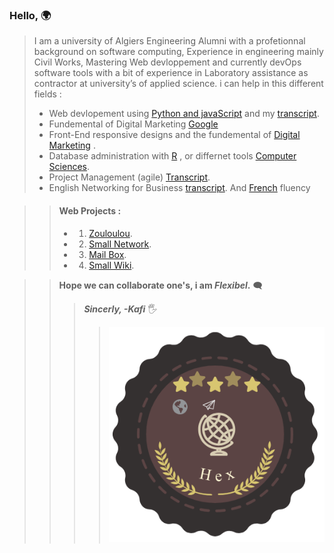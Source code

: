 
### Hello, 🌍

>I am a university of Algiers Engineering  Alumni with a profetionnal background on software computing,
Experience in engineering mainly Civil Works, Mastering Web devloppement and currently devOps software tools with a bit of experience in Laboratory assistance as contractor at university’s of applied science.
>i can help in this different fields  :
>- Web devlopement using  [Python and javaScript](https://credentials.edx.org/credentials/7ca9badd84c344d593af5aeb759ad5c4/) and my [transcript](https://records.edx.org/90f4789c25494670ade712cc8b590f5c).
>- Fundemental of Digital Marketing [Google](https://credentials.edx.org/credentials/7ca9badd84c344d593af5aeb759ad5c4/)
>- Front-End responsive designs and the fundemental of [Digital Marketing](https://skillshop.exceedlms.com/profiles/3339237f3b8b4100aefe8e0c4e032f4a) .
>- Database administration with  [R](https://courses.edx.org/certificates/4217a624e961448f83b408477323da42) , or differnet tools  [Computer Sciences](https://certificates.cs50.io/a8536a9a-99ea-40c9-a7d7-b9d18b188446.pdf?size=letter). 
>- Project Management (agile) [Transcript](https://credentials.edx.org/records/programs/shared/f0f85dca2e214b2fb8d050e021bf763b).
>- English Networking for Business [transcript](https://credentials.edx.org/records/programs/shared/b731cf9f921647d380e26199591234fd). And [French](https://www.credential.net/8707700a-69d6-4d96-91be-97362844f946?username=elhoups#gs.07frno) fluency 
 
>>#### Web Projects  :
>>- 1. [Zouloulou](https://youtu.be/adUXjfNohmw). 
>>- 2. [Small Network](https://www.youtube.com/watch?v=H5g-S4LF7rA). 
>>- 3. [Mail Box](https://youtu.be/8hLDxBDQugY). 
>>- 4. [Small Wiki](https://youtu.be/afFiHaY1WRg). 

>>**Hope we can collaborate one's, i am ***Flexibel***.** 🗨️
>>>***Sincerly, -Kafi*** 	🖐️  
>>>>![bye](https://github.com/ELHOUPS/ELHOUPS/blob/main/Hex.png)
